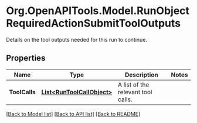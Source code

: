 # Org.OpenAPITools.Model.RunObjectRequiredActionSubmitToolOutputs
Details on the tool outputs needed for this run to continue.

## Properties

Name | Type | Description | Notes
------------ | ------------- | ------------- | -------------
**ToolCalls** | [**List&lt;RunToolCallObject&gt;**](RunToolCallObject.md) | A list of the relevant tool calls. | 

[[Back to Model list]](../README.md#documentation-for-models) [[Back to API list]](../README.md#documentation-for-api-endpoints) [[Back to README]](../README.md)

